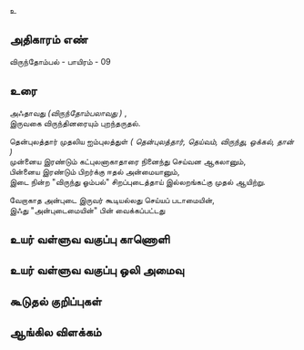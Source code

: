 உ


## அதிகாரம் எண்

விருந்தோம்பல் - பாயிரம் - 09


## உரை 

அஃதாவது _(விருந்தோம்பலாவது )_ ,  
இருவகை விருந்தினரையும் புறந்தருதல்.  

தென்புலத்தார் முதலிய ஐம்புலத்துள் _( தென்புலத்தார், தெய்வம், விருந்து, ஒக்கல், தான் )_  
முன்னைய இரண்டும் கட்புலனாகாதாரை நினைந்து செய்வன ஆகலானும்,  
பின்னைய இரண்டும் பிறர்க்கு ஈதல் அன்மையானும்,  
இடை நின்ற "விருந்து ஓம்பல்" சிறப்புடைத்தாய் இல்லறங்கட்கு முதல் ஆயிற்று.  

வேறாகாத அன்புடை இருவர் கூடியல்லது செய்யப் படாமையின்,  
இஃது "அன்புடைமையின்" பின் வைக்கப்பட்டது


## உயர் வள்ளுவ வகுப்பு காணொளி


## உயர் வள்ளுவ வகுப்பு ஒலி அமைவு 


## கூடுதல் குறிப்புகள்


## ஆங்கில விளக்கம்
